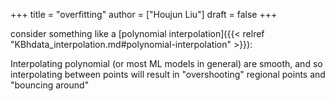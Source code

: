 +++
title = "overfitting"
author = ["Houjun Liu"]
draft = false
+++

consider something like a [polynomial interpolation]({{< relref "KBhdata_interpolation.md#polynomial-interpolation" >}}):

Interpolating polynomial (or most ML models in general) are smooth, and so interpolating between points will result in "overshooting" regional points and "bouncing around"
